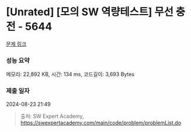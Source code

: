 # [Unrated] [모의 SW 역량테스트] 무선 충전 - 5644 

[문제 링크](https://swexpertacademy.com/main/code/problem/problemDetail.do?contestProbId=AWXRDL1aeugDFAUo) 

### 성능 요약

메모리: 22,892 KB, 시간: 134 ms, 코드길이: 3,693 Bytes

### 제출 일자

2024-08-23 21:49



> 출처: SW Expert Academy, https://swexpertacademy.com/main/code/problem/problemList.do